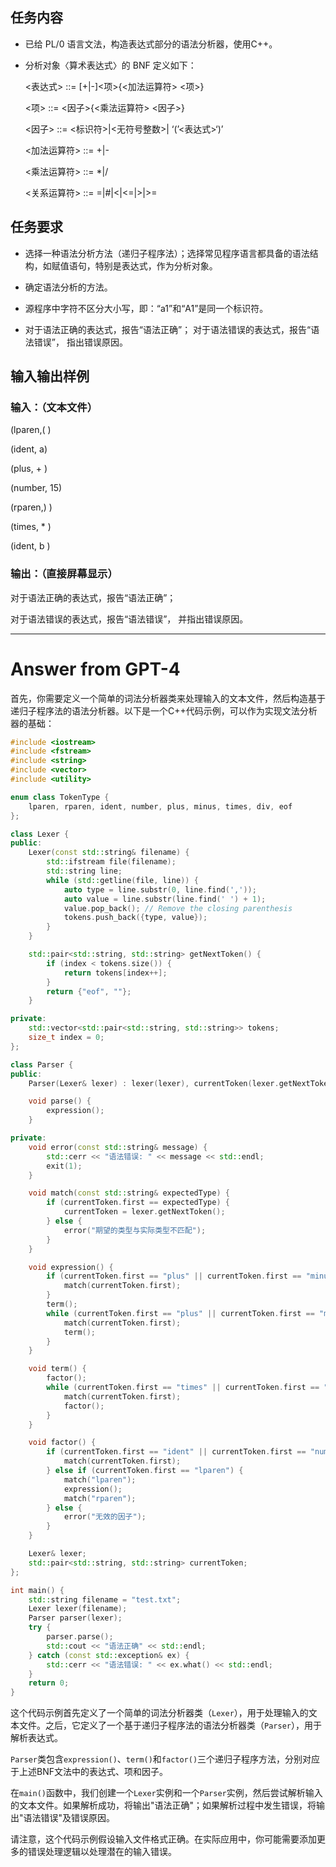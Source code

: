 ## 任务内容

- 已给 PL/0 语言文法，构造表达式部分的语法分析器，使用C++。

- 分析对象〈算术表达式〉的 BNF 定义如下：

  <表达式> ::= [+|-]<项>{<加法运算符> <项>}

  <项> ::= <因子>{<乘法运算符> <因子>}

  <因子> ::= <标识符>|<无符号整数>| ‘(’<表达式>‘)’

  <加法运算符> ::= +|-

  <乘法运算符> ::= *|/

  <关系运算符> ::= =|#|<|<=|>|>=

## 任务要求

- 选择一种语法分析方法（递归子程序法）；选择常见程序语言都具备的语法结构，如赋值语句，特别是表达式，作为分析对象。

- 确定语法分析的方法。
- 源程序中字符不区分大小写，即：“a1”和“A1”是同一个标识符。
- 对于语法正确的表达式，报告“语法正确”； 对于语法错误的表达式，报告“语法错误”， 指出错误原因。

## 输入输出样例

### 输入：（文本文件）

(lparen,( )

(ident, a)

(plus, + )

(number, 15)

(rparen,) )

(times, * )

(ident, b )

### 输出：（直接屏幕显示）

对于语法正确的表达式，报告“语法正确”；

对于语法错误的表达式，报告“语法错误”， 并指出错误原因。





---

# Answer from GPT-4

首先，你需要定义一个简单的词法分析器类来处理输入的文本文件，然后构造基于递归子程序法的语法分析器。以下是一个C++代码示例，可以作为实现文法分析器的基础：

```cpp
#include <iostream>
#include <fstream>
#include <string>
#include <vector>
#include <utility>

enum class TokenType {
    lparen, rparen, ident, number, plus, minus, times, div, eof
};

class Lexer {
public:
    Lexer(const std::string& filename) {
        std::ifstream file(filename);
        std::string line;
        while (std::getline(file, line)) {
            auto type = line.substr(0, line.find(','));
            auto value = line.substr(line.find(' ') + 1);
            value.pop_back(); // Remove the closing parenthesis
            tokens.push_back({type, value});
        }
    }

    std::pair<std::string, std::string> getNextToken() {
        if (index < tokens.size()) {
            return tokens[index++];
        }
        return {"eof", ""};
    }

private:
    std::vector<std::pair<std::string, std::string>> tokens;
    size_t index = 0;
};

class Parser {
public:
    Parser(Lexer& lexer) : lexer(lexer), currentToken(lexer.getNextToken()) {}

    void parse() {
        expression();
    }

private:
    void error(const std::string& message) {
        std::cerr << "语法错误: " << message << std::endl;
        exit(1);
    }

    void match(const std::string& expectedType) {
        if (currentToken.first == expectedType) {
            currentToken = lexer.getNextToken();
        } else {
            error("期望的类型与实际类型不匹配");
        }
    }

    void expression() {
        if (currentToken.first == "plus" || currentToken.first == "minus") {
            match(currentToken.first);
        }
        term();
        while (currentToken.first == "plus" || currentToken.first == "minus") {
            match(currentToken.first);
            term();
        }
    }

    void term() {
        factor();
        while (currentToken.first == "times" || currentToken.first == "div") {
            match(currentToken.first);
            factor();
        }
    }

    void factor() {
        if (currentToken.first == "ident" || currentToken.first == "number") {
            match(currentToken.first);
        } else if (currentToken.first == "lparen") {
            match("lparen");
            expression();
            match("rparen");
        } else {
            error("无效的因子");
        }
    }

    Lexer& lexer;
    std::pair<std::string, std::string> currentToken;
};

int main() {
    std::string filename = "test.txt";
    Lexer lexer(filename);
    Parser parser(lexer);
    try {
        parser.parse();
        std::cout << "语法正确" << std::endl;
    } catch (const std::exception& ex) {
        std::cerr << "语法错误: " << ex.what() << std::endl;
    }
    return 0;
}
```

这个代码示例首先定义了一个简单的词法分析器类（`Lexer`），用于处理输入的文本文件。之后，它定义了一个基于递归子程序法的语法分析器类（`Parser`），用于解析表达式。

`Parser`类包含`expression()`、`term()`和`factor()`三个递归子程序方法，分别对应于上述BNF文法中的表达式、项和因子。

在`main()`函数中，我们创建一个`Lexer`实例和一个`Parser`实例，然后尝试解析输入的文本文件。如果解析成功，将输出"语法正确"；如果解析过程中发生错误，将输出"语法错误"及错误原因。

请注意，这个代码示例假设输入文件格式正确。在实际应用中，你可能需要添加更多的错误处理逻辑以处理潜在的输入错误。
